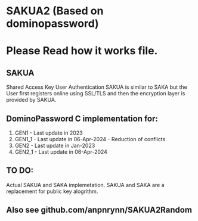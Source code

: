 # SAKUA2 (Based on dominopassword)

# Please Read how it works file.

SAKUA
-----
Shared Access Key User Authentication
SAKUA is similar to SAKA but the User first registers online using SSL/TLS and then the encryption layer is provided by SAKUA.

DominoPassword C implementation for:
------------------------------------
1. GEN1   - Last update in 2023
2. GEN1_1 - Last update in 06-Apr-2024 - Reduction of conflicts
3. GEN2   - Last update in Jan-2023 
4. GEN2_1 - Last update in 06-Apr-2024

TO DO:
------
Actual SAKUA and SAKA implemetation. SAKUA and SAKA are a replacement for public key alogrithm.


## Also see github.com/anpnrynn/SAKUA2Random

